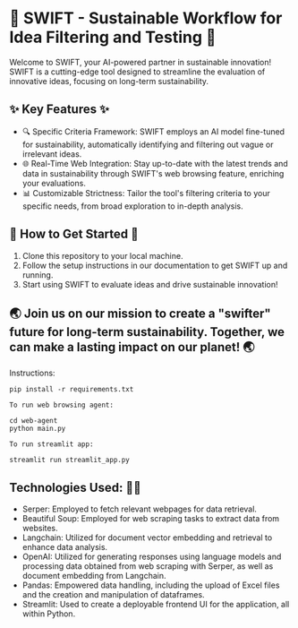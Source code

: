 # 🌱 SWIFT - Sustainable Workflow for Idea Filtering and Testing 🌱

Welcome to SWIFT, your AI-powered partner in sustainable innovation! SWIFT is a cutting-edge tool designed to streamline the evaluation of innovative ideas, focusing on long-term sustainability.

## ✨ Key Features ✨

- 🔍 Specific Criteria Framework: SWIFT employs an AI model fine-tuned for sustainability, automatically identifying and filtering out vague or irrelevant ideas.
- 🌐 Real-Time Web Integration: Stay up-to-date with the latest trends and data in sustainability through SWIFT's web browsing feature, enriching your evaluations.
- 📊 Customizable Strictness: Tailor the tool's filtering criteria to your specific needs, from broad exploration to in-depth analysis.

## 🚀 How to Get Started 🚀

1. Clone this repository to your local machine.
2. Follow the setup instructions in our documentation to get SWIFT up and running.
3. Start using SWIFT to evaluate ideas and drive sustainable innovation!

## 🌏 Join us on our mission to create a "swifter" future for long-term sustainability. Together, we can make a lasting impact on our planet! 🌏

Instructions:

```
pip install -r requirements.txt

To run web browsing agent:

cd web-agent
python main.py

To run streamlit app:

streamlit run streamlit_app.py
```

## Technologies Used: 👨‍💻

- Serper: Employed to fetch relevant webpages for data retrieval.
- Beautiful Soup: Employed for web scraping tasks to extract data from websites.
- Langchain: Utilized for document vector embedding and retrieval to enhance data analysis.
- OpenAI: Utilized for generating responses using language models and processing data obtained from web scraping with Serper, as well as document embedding from Langchain.
- Pandas: Empowered data handling, including the upload of Excel files and the creation and manipulation of dataframes.
- Streamlit: Used to create a deployable frontend UI for the application, all within Python.
